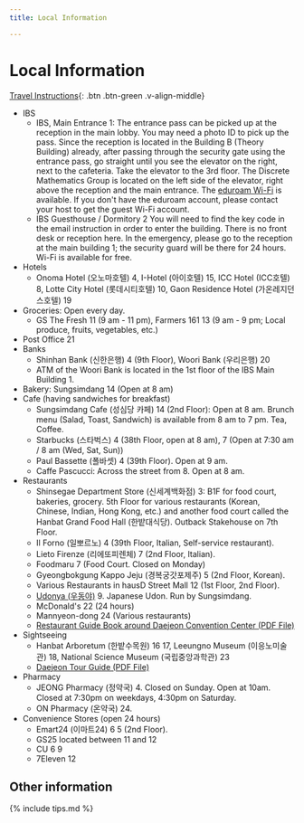 ```yaml
---
title: Local Information

---
```

# Local Information 

[Travel Instructions](/){: .btn .btn-green .v-align-middle}

<div id="map2"></div>
<script language="javascript">
var map = L.map('map2').setView([36.3763,127.3885], 15);
L.tileLayer('https://{s}.tile.openstreetmap.de/{z}/{x}/{y}.png', {
    maxZoom: 19,
    attribution: '&copy; <a href="https://www.openstreetmap.org/copyright">OpenStreetMap</a> contributors'
}).addTo(map);
L.control.scale().addTo(map);
function pm(label, lat, long, title,link) {
    var myIcon=L.divIcon({className:"mi", html:label });
    L.marker([lat, long],{icon:myIcon}).addTo(map)
    .bindPopup('<b><a href="'+link+'" target=_new>'+title+'</a></b>');
}
pm(1, 36.376419, 127.385482, 'IBS Discrete Mathematics Group (IBS 이산수학그룹)', 'https://kko.to/5AYThThWnr');
pm(2,36.38016, 127.3844, 'IBS Guesthouse/Dormitory  (기초과학연구원 생활관)', 'https://kko.to/aR9OKe2qoC');
pm(3,36.3755, 127.382, 'Shinsaege Department Store (신세계백화점)', 'http://en.shinsegae.cn/store/introduce.do?storeSeq=14');
pm(4,36.37482, 127.3833, 'Shinsegae Expo Tower', 'https://kko.to/POEWMn3-ki'
);
pm(5,36.37481, 127.3893,'DCC 2 (Daejeon Convention Center 2)', 'http://www.dcc.co.kr/eng/main/main.php');
pm(6,36.3782,127.392,"Convenience Stores",'https://kko.to/H2KLcpAZ4v');
pm(7,36.3765, 127.3912,'Golfzone Zoimaru','http://golfzonzoimaru.co.kr/f_coffee' );
pm(8,36.37695, 127.3933, 'ICC Hotel (ICC 호텔)', 'http://hotel.hotelicc.com/view/index.do?SS_SVC_LANG_CODE=ENG');
pm(9,36.37601, 127.392, 'Weltz Tower', 'https://kko.to/n89YwJBrEe');
pm(10,36.37601, 127.3929, 'Lotte City Hotel (롯데시티호텔)', 'https://www.lottehotel.com/daejeon-city/en.html');
pm(11,36.37601, 127.3937, 'GS The Fresh (Grocery Store)','https://kko.to/92PAI8InaC' );
pm(12,36.37601, 127.3947, 'hausD Urban Street Mall (Restaurants / Cafes)','https://kko.to/1zXvUK6QLb' );
pm(13,36.37679, 127.3968, "Farmers 161 (Farmers' Market)", 'https://kko.to/P770F3Lh51');
pm(14,36.3753, 127.3923,'Sungsimdang (Bakery)', 'https://www.sungsimdang.co.kr/31/17');
pm(15,36.37481, 127.3930, 'I-Hotel (아이호텔)', 'https://www.ihotel.co.kr/');
pm(16,36.3685,127.386,'Hanbat Arboretum West (한밭수목원 서원)','https://www.daejeon.go.kr/gar/contentsHtmlView.do?menuSeq=2307');
pm(17,36.3685,127.3893,'Hanbat Arboretum East (한밭수목원 동원)','https://www.daejeon.go.kr/gar/contentsHtmlView.do?menuSeq=2307');
pm(18,36.36677, 127.3871,'Leeungno Museum (이응노 미술관)', 'https://www.leeungnomuseum.or.kr/?en=Us');
pm(19,36.3850075, 127.3795, 'Gaon Residence Hotel','https://www.tripadvisor.com/Hotel_Review-g297887-d7333707-Reviews-Gaon_Residence_Hotel-Daejeon.html');
pm(20,36.3850075, 127.3789, 'Woori Bank (우리은행)','https://kko.to/xXGyuZ4gBq');
pm(21,36.3854, 127.3784, 'Post Office','https://kko.to/xXGyuZ4gBq');
pm(22,36.38058, 127.3783, "McDornald's",'https://kko.to/MzmoTxsZnf');
pm(23,36.37576, 127.3756,"National Science Museum (국립중앙과학관)", 'https://www.science.go.kr/eps');
pm(24,36.368,127.3805,"Mannyeon-dong",'https://kko.to/rrjvSwh-Lo');
</script>

- IBS
  - IBS, Main Entrance <span class="mi">1</span>: The entrance pass can be picked up at the reception in the main lobby. You may need a photo ID to pick up the pass. Since the reception is located in the Building B (Theory Building) already, after passing through the security gate using the entrance pass, go straight until you see the elevator on the right, next to the cafeteria. Take the elevator to the 3rd floor. The Discrete Mathematics Group is located on the left side of the elevator, right above the reception and the main entrance.
  The [eduroam Wi-Fi](https://eduroam.org) is available. If you don't have the eduroam account, please contact your host to get the guest Wi-Fi account.
  - IBS Guesthouse / Dormitory <span class="mi">2</span> You will need to find the key code in the email instruction in order to enter the building. There is no front desk or reception here. In the emergency, please go to the reception at the main building <span class="mi">1</span>; the security guard will be there for 24 hours. Wi-Fi is available for free.
- Hotels
  - Onoma Hotel (오노마호텔) <span class="mi">4</span>, I-Hotel (아이호텔) <span class="mi">15</span>, ICC Hotel (ICC호텔) <span class="mi">8</span>, Lotte City Hotel (롯데시티호텔) <span class="mi">10</span>, Gaon Residence Hotel (가온레지던스호텔) <span class="mi">19</span>
- Groceries: Open every day.
  - GS The Fresh <span class="mi">11</span> (9 am - 11 pm), Farmers 161 <span class="mi">13</span> (9 am - 9 pm; Local produce, fruits, vegetables, etc.)
- Post Office <span class="mi">21</span>
- Banks
  - Shinhan Bank (신한은행) <span class="mi">4</span> (9th Floor), Woori Bank (우리은행) <span class="mi">20</span>
  - ATM of the Woori Bank is located in the 1st floor of the IBS Main Building <span class="mi">1</span>.
- Bakery: Sungsimdang <span class="mi">14</span> (Open at 8 am)
- Cafe (having sandwiches for breakfast)
  - Sungsimdang Cafe (성심당 카페) <span class="mi">14</span> (2nd Floor): 
    Open at 8 am. Brunch menu (Salad, Toast, Sandwich) is available from 8 am to 7 pm. Tea, Coffee.
  - Starbucks (스타벅스) <span class="mi">4</span> (38th Floor, open at 8 am), <span class="mi">7</span> (Open at 7:30 am / 8 am (Wed, Sat, Sun))
  - Paul Bassette (폴바셋) <span class="mi">4</span> (39th Floor). Open at 9 am.
  - Caffe Pascucci: Across the street from <span class="mi">8</span>. Open at 8 am.
- Restaurants
  - Shinsegae Department Store (신세계백화점) <span class="mi">3</span>: B1F for food court, bakeries, grocery. 5th Floor for various restaurants (Korean, Chinese, Indian, Hong Kong, etc.) and another food court called the Hanbat Grand Food Hall (한밭대식당). Outback Stakehouse on 7th Floor.
  - Il Forno (일뽀르노) <span class="mi">4</span> (39th Floor, Italian, Self-service restaurant).
  - Lieto Firenze (리에또피렌체) <span class="mi">7</span> (2nd Floor, Italian). 
  - Foodmaru <span class="mi">7</span> (Food Court. Closed on Monday)
  - Gyeongbokgung Kappo Jeju (경복궁갓포제주) <span class="mi">5</span> (2nd Floor, Korean).
  - Various Restaurants in hausD Street Mall <span class="mi">12</span> (1st Floor, 2nd Floor).
  - [Udonya (우동야)](https://www.instagram.com/sungsimdang.udonya_dcc/) <span class="mi">9</span>. Japanese Udon. Run by Sungsimdang.
  - McDonald's <span class="mi">22</span> (24 hours)
  - Mannyeon-dong <span class="mi">24</span> (Various restaurants)
  - [Restaurant Guide Book around Daejeon Convention Center (PDF File)](http://www.micedaejeon.com/images/djec/link/Restaurant_Guide_Book_Around_DCC_Eng.pdf)
- Sightseeing
  - Hanbat Arboretum (한밭수목원) <span class="mi">16</span> <span class="mi">17</span>, Leeungno Museum (이응노미술관) <span class="mi">18</span>, National Science Museum (국립중앙과학관) <span class="mi">23</span>
  - [Daejeon Tour Guide (PDF File)](http://www.djto.kr/boardFileDown.do?file_idx=10883)
- Pharmacy
  - JEONG Pharmacy (정약국) <span class="mi">4</span>. Closed on Sunday. Open at 10am. Closed at 7:30pm on weekdays, 4:30pm on Saturday.
  - ON Pharmacy (온약국) <span class="mi">24</span>.
- Convenience Stores (open 24 hours)
  - Emart24 (이마트24) <span class="mi">6</span> <span class="mi">5</span> (2nd Floor).
  - GS25 located between <span class="mi">11</span> and <span class="mi">12</span>
  - CU <span class="mi">6</span> <span class="mi">9</span>
  - 7Eleven <span class="mi">12</span>

## Other information
{% include tips.md %}